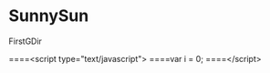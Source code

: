 SunnySun
========

FirstGDir

====&lt;script type="text/javascript"&gt;
====var i = 0;
====&lt;/script&gt;
